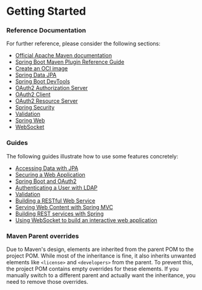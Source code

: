 # Getting Started

### Reference Documentation

For further reference, please consider the following sections:

* [Official Apache Maven documentation](https://maven.apache.org/guides/index.html)
* [Spring Boot Maven Plugin Reference Guide](https://docs.spring.io/spring-boot/3.4.3/maven-plugin)
* [Create an OCI image](https://docs.spring.io/spring-boot/3.4.3/maven-plugin/build-image.html)
* [Spring Data JPA](https://docs.spring.io/spring-boot/3.4.3/reference/data/sql.html#data.sql.jpa-and-spring-data)
* [Spring Boot DevTools](https://docs.spring.io/spring-boot/3.4.3/reference/using/devtools.html)
* [OAuth2 Authorization Server](https://docs.spring.io/spring-boot/3.4.3/reference/web/spring-security.html#web.security.oauth2.authorization-server)
* [OAuth2 Client](https://docs.spring.io/spring-boot/3.4.3/reference/web/spring-security.html#web.security.oauth2.client)
* [OAuth2 Resource Server](https://docs.spring.io/spring-boot/3.4.3/reference/web/spring-security.html#web.security.oauth2.server)
* [Spring Security](https://docs.spring.io/spring-boot/3.4.3/reference/web/spring-security.html)
* [Validation](https://docs.spring.io/spring-boot/3.4.3/reference/io/validation.html)
* [Spring Web](https://docs.spring.io/spring-boot/3.4.3/reference/web/servlet.html)
* [WebSocket](https://docs.spring.io/spring-boot/3.4.3/reference/messaging/websockets.html)

### Guides

The following guides illustrate how to use some features concretely:

* [Accessing Data with JPA](https://spring.io/guides/gs/accessing-data-jpa/)
* [Securing a Web Application](https://spring.io/guides/gs/securing-web/)
* [Spring Boot and OAuth2](https://spring.io/guides/tutorials/spring-boot-oauth2/)
* [Authenticating a User with LDAP](https://spring.io/guides/gs/authenticating-ldap/)
* [Validation](https://spring.io/guides/gs/validating-form-input/)
* [Building a RESTful Web Service](https://spring.io/guides/gs/rest-service/)
* [Serving Web Content with Spring MVC](https://spring.io/guides/gs/serving-web-content/)
* [Building REST services with Spring](https://spring.io/guides/tutorials/rest/)
* [Using WebSocket to build an interactive web application](https://spring.io/guides/gs/messaging-stomp-websocket/)

### Maven Parent overrides

Due to Maven's design, elements are inherited from the parent POM to the project POM.
While most of the inheritance is fine, it also inherits unwanted elements like `<license>` and `<developers>` from the
parent.
To prevent this, the project POM contains empty overrides for these elements.
If you manually switch to a different parent and actually want the inheritance, you need to remove those overrides.

